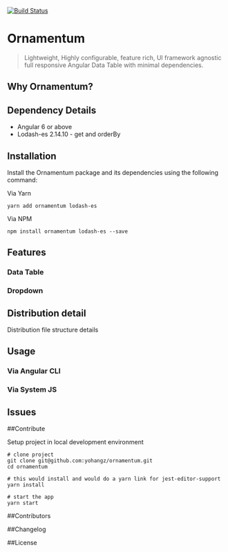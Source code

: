 [![Build Status](https://travis-ci.org/yohangz/ornamentum.svg?branch=master)](https://travis-ci.org/yohangz/ornamentum)

# Ornamentum

> Lightweight, Highly configurable, feature rich, UI framework agnostic full responsive Angular Data Table with minimal dependencies. 

## Why Ornamentum?

## Dependency Details

* Angular 6 or above
* Lodash-es 2.14.10 - get and orderBy

## Installation

Install the Ornamentum package and its dependencies using the following command:

Via Yarn

```yarn add ornamentum lodash-es```

Via NPM

```npm install ornamentum lodash-es --save```

## Features

### Data Table
### Dropdown

## Distribution detail

Distribution file structure details

## Usage

### Via Angular CLI
### Via System JS



## Issues


##Contribute

Setup project in local development environment

```
# clone project
git clone git@github.com:yohangz/ornamentum.git
cd ornamentum

# this would install and would do a yarn link for jest-editor-support
yarn install

# start the app
yarn start
```

##Contributors

##Changelog

##License
